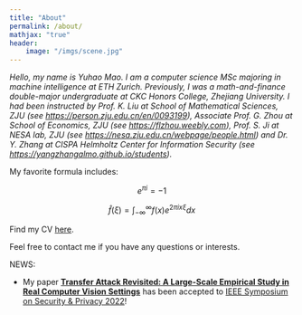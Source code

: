 ```yaml
---
title: "About"
permalink: /about/
mathjax: "true"
header:
    image: "/imgs/scene.jpg"
---
```


*Hello, my name is Yuhao Mao. I am a computer science MSc majoring in machine intelligence at ETH Zurich. Previously, I was a math-and-finance double-major undergraduate at CKC Honors College, Zhejiang University. I had been instructed by Prof. K. Liu at School of Mathematical Sciences, ZJU (see <https://person.zju.edu.cn/en/0093199>), Associate Prof. G. Zhou at School of Economics, ZJU  (see <https://flzhou.weebly.com>), Prof. S. Ji at NESA lab, ZJU (see <https://nesa.zju.edu.cn/webpage/people.html>) and Dr. Y. Zhang at CISPA Helmholtz Center for Information Security (see <https://yangzhangalmo.github.io/students>).*

My favorite formula includes: 

$$e^{\pi i}=-1$$

$$\hat{f}(\xi) = \int_{-\infty}^{\infty}f(x)e^{2\pi i x\xi}dx$$

Find my CV [here](https://algebraloveme.github.io/CV.pdf).

Feel free to contact me if you have any questions or interests.

NEWS:
- My paper [**Transfer Attack Revisited: A Large-Scale Empirical Study in Real Computer Vision Settings**](https://arxiv.org/abs/2204.04063) has been accepted to [IEEE Symposium on Security & Privacy 2022](https://www.ieee-security.org/TC/SP2022/program-papers.html)! 